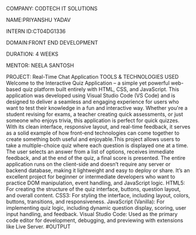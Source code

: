 COMPANY: CODTECH IT SOLUTIONS

NAME:PRIYANSHU YADAV

INTERN ID:CT04DG1336

DOMAIN:FRONT END DEVELOPMENT

DURATION: 4 WEEKS

MENTOR: NEELA SANTOSH

PROJECT: Real-Time Chat Application
TOOLS & TECHNOLOGIES USED
Welcome to the Interactive Quiz Application – a simple yet powerful web-based quiz platform built entirely with HTML, CSS, and JavaScript. This application was developed using Visual Studio Code (VS Code) and is designed to deliver a seamless and engaging experience for users who want to test their knowledge in a fun and interactive way. Whether you're a student revising for exams, a teacher creating quick assessments, or just someone who enjoys trivia, this application is perfect for quick quizzes. With its clean interface, responsive layout, and real-time feedback, it serves as a solid example of how front-end technologies can come together to create something both useful and enjoyable.This project allows users to take a multiple-choice quiz where each question is displayed one at a time. The user selects an answer from a list of options, receives immediate feedback, and at the end of the quiz, a final score is presented. The entire application runs on the client-side and doesn’t require any server or backend database, making it lightweight and easy to deploy or share. It’s an excellent project for beginner or intermediate developers who want to practice DOM manipulation, event handling, and JavaScript logic. HTML5: For creating the structure of the quiz interface, buttons, question layout, and overall content. CSS3: For styling the interface, including layout, colors, buttons, transitions, and responsiveness. JavaScript (Vanilla): For implementing quiz logic, including dynamic question display, scoring, user input handling, and feedback. Visual Studio Code: Used as the primary code editor for development, debugging, and previewing with extensions like Live Server. 
#OUTPUT
